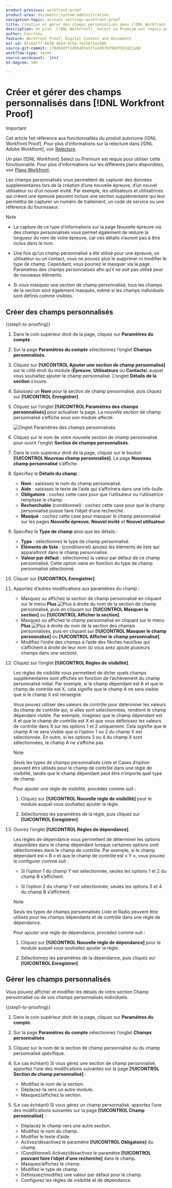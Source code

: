 ```yaml
---
product-previous: workfront-proof
product-area: documents;system-administration
navigation-topic: account-settings-workfront-proof
title: Création et gérer des champs personnalisés dans [!DNL Workfront Proof]
description: Un plan  [!DNL Workfront]  Select ou Premium est requis pour utiliser cette fonctionnalité. Pour plus d’informations sur les différentes formules disponibles, voir Formules Workfront.
author: Courtney
feature: Workfront Proof, Digital Content and Documents
exl-id: 87c8aff7-b638-4d14-9c5a-7e316f1ec608
source-git-commit: c79d030ff2d05487e5f7e3457bf98df591822a80
workflow-type: tm+mt
source-wordcount: '1044'
ht-degree: 50%

---
```


# Créer et gérer des champs personnalisés dans [!DNL Workfront Proof]

<!-- Audited: 4/2025 -->

>[!IMPORTANT]
>
>Cet article fait référence aux fonctionnalités du produit autonome [!DNL Workfront Proof]. Pour plus d’informations sur la relecture dans [!DNL Adobe Workfront], voir [Relecture](../../../review-and-approve-work/proofing/proofing.md).

Un plan [!DNL Workfront] Select ou Premium est requis pour utiliser cette fonctionnalité. Pour plus d’informations sur les différents plans disponibles, voir [Plans Workfront](https://www.workfront.com/plans?lang=fr).

Les champs personnalisés vous permettent de capturer des données supplémentaires lors de la création d’une nouvelle épreuve, d’un nouvel utilisateur ou d’un nouvel invité. Par exemple, les utilisateurs et utilisatrices qui créent une épreuve peuvent inclure une section supplémentaire qui leur permettra de capturer un numéro de traitement, un code de service ou une référence du fournisseur.

>[!NOTE]
>
>* La capture de ce type d’informations sur la page Nouvelle épreuve via des champs personnalisés vous permet également de réduire la longueur du nom de votre épreuve, car ces détails n’auront pas à être inclus dans le nom.
>
>* Une fois qu’un champ personnalisé a été utilisé pour une épreuve, un utilisateur ou un contact, vous ne pouvez plus le supprimer ni modifier le type de champ. Cependant, vous pourrez le masquer via la page Paramètres des champs personnalisés afin qu’il ne soit pas utilisé pour de nouveaux éléments.
>
>* Si vous masquez une section de champ personnalisé, tous les champs de la section sont également masqués, même si les champs individuels sont définis comme visibles.

## Créer des champs personnalisés

{{step1-to-proofing}}

1. Dans le coin supérieur droit de la page, cliquez sur **Paramètres du compte**.

1. Sur la page **Paramètres du compte** sélectionnez l’onglet **Champs personnalisés**.

1. Cliquez sur **[!UICONTROL Ajouter une section de champ personnalisé]** sur le côté droit du module (**Épreuve**, **Utilisateurs** ou **Contacts**) auquel vous souhaitez ajouter le champ personnalisé. L’onglet **Détails de la section** s’ouvre.

1. Saisissez un **Nom** pour la section de champ personnalisé, puis cliquez sur **[!UICONTROL Enregistrer]**.

1. Cliquez sur l’onglet **[!UICONTROL Paramètres des champs personnalisés]** pour actualiser la page. La nouvelle section de champ personnalisé s’affiche sous son module affecté.

   ![Onglet Paramètres des champs personnalisés](assets/custom-field-settings-tab.png)

1. Cliquez sur le nom de votre nouvelle section de champ personnalisé pour ouvrir l’onglet **Section de champs personnalisés**.

1. Dans le coin supérieur droit de la page, cliquez sur le bouton **[!UICONTROL Nouveau champ personnalisé]**. La page **Nouveau champ personnalisé** s’affiche.

1. Spécifiez le **Détails du champ** :

   * **Nom** : saisissez le nom du champ personnalisé.
   * **Aide** : saisissez le texte de l’aide qui s’affichera dans une info-bulle.
   * **Obligatoire** : cochez cette case pour que l’utilisateur ou l’utilisatrice remplisse le champ.
   * **Recherchable** (conditionnel) : cochez cette case pour que le champ personnalisé puisse faire l’objet d’une recherche.
   * **Masqué** : cochez cette case pour masquer le champ personnalisé sur les pages **Nouvelle épreuve**, **Nouvel invité** et **Nouvel utilisateur**.

1. Spécifiez le **Type de champ** ainsi que les détails :

   * **Type** : sélectionnez le type de champ personnalisé.
   * **Éléments de liste** : (conditionnel) ajoutez les éléments de liste qui apparaîtront dans le champ personnalisé.
   * **Valeur par défaut** : sélectionnez la valeur par défaut de ce champ personnalisé. Cette option varie en fonction du type de champ personnalisé sélectionné.

1. Cliquer sur **[!UICONTROL Enregistrer]**.

1. Apportez d’autres modifications aux paramètres du champ :

   * Masquez ou affichez la section de champ personnalisé en cliquant sur le menu **Plus** ![Plus](assets/more-button-small.png) à droite du nom de la section de champ personnalisé, puis en cliquant sur **[!UICONTROL Masquer la section]** ou **[!UICONTROL Afficher la section]**.
   * Masquez ou affichez le champ personnalisé en cliquant sur le menu **Plus** ![Plus](assets/more-button-small.png) à droite du nom de la section des champs personnalisés, puis en cliquant sur **[!UICONTROL Masquer le champ personnalisé]** ou **[!UICONTROL Afficher le champ personnalisé]**.
   * Modifiez l’ordre des champs à l’aide des flèches haut/bas qui s’affichent à droite de leur nom (si vous avez ajouté plusieurs champs dans une section).

1. Cliquez sur l’onglet **[!UICONTROL Règles de visibilité]**.

   Les règles de visibilité vous permettent de dicter quels champs supplémentaires sont affichés en fonction de l’achèvement du champ personnalisé initial. Par exemple, si le champ dépendant est A et que le champ de contrôle est X, cela signifie que le champ A ne sera visible que si le champ X est renseigné.

   Vous pouvez utiliser des valeurs de contrôle pour déterminer les valeurs du champ de contrôle qui, si elles sont sélectionnées, rendront le champ dépendant visible. Par exemple, imaginez que le champ dépendant est A et que le champ de contrôle est X et que vous définissez les valeurs de contrôle dans X sur les options 1 et 2 uniquement. Cela signifie que le champ A ne sera visible que si l’option 1 ou 2 du champ X est sélectionnée. En outre, si les options 3 ou 4 du champ X sont sélectionnées, le champ A ne s’affiche pas.

   >[!NOTE]
   >
   >Seuls les types de champs personnalisés Liste et Cases d’option peuvent être utilisés pour le champ de contrôle dans une règle de visibilité, tandis que le champ dépendant peut être n’importe quel type de champ.

   Pour ajouter une règle de visibilité, procédez comme suit :

   1. Cliquez sur **[!UICONTROL Nouvelle règle de visibilité]** pour le module auquel vous souhaitez ajouter la règle.

   1. Sélectionnez les paramètres de la règle, puis cliquez sur **[!UICONTROL Enregistrer]**.

1. Ouvrez l’onglet **[!UICONTROL Règles de dépendance]**.

   Les règles de dépendance vous permettent de déterminer les options disponibles dans le champ dépendant lorsque certaines options sont sélectionnées dans le champ de contrôle. Par exemple, si le champ dépendant est « B » et que le champ de contrôle est « Y », vous pouvez le configurer comme suit :

   * Si l’option 1 du champ Y est sélectionnée, seules les options 1 et 2 du champ B s’affichent.

   * Si l’option 2 du champ Y est sélectionnée, seules les options 3 et 4 du champ B s’affichent.

   >[!NOTE]
   >
   >Seuls les types de champs personnalisés Liste et Radio peuvent être utilisés pour les champs dépendants et de contrôle dans une règle de dépendance.

   Pour ajouter une règle de dépendance, procédez comme suit :

   1. Cliquez sur **[!UICONTROL Nouvelle règle de dépendance]** pour le module auquel vous souhaitez ajouter la règle.

   1. Sélectionnez les paramètres de la dépendance, puis cliquez sur **[!UICONTROL Enregistrer]**.

## Gérer les champs personnalisés

Vous pouvez afficher et modifier les détails de votre section Champ personnalisé ou de vos champs personnalisés individuels.

{{step1-to-proofing}}

1. Dans le coin supérieur droit de la page, cliquez sur **Paramètres du compte**.

1. Sur la page **Paramètres du compte** sélectionnez l’onglet **Champs personnalisés**.

1. Cliquez sur le nom de la section de champ personnalisé ou du champ personnalisé spécifique.

1. (Le cas échéant) Si vous gérez une section de champ personnalisé, apportez l’une des modifications suivantes sur la page **[!UICONTROL Section de champ personnalisé]** :

   * Modifiez le nom de la section.
   * Déplacez-la vers un autre module.
   * Masquez/affichez la section.

1. (Le cas échéant) Si vous gérez un champ personnalisé, apportez l’une des modifications suivantes sur la page **[!UICONTROL Champ personnalisé]** :

   * Déplacez le champ vers une autre section.
   * Modifiez le nom du champ.
   * Modifier le texte d’aide.
   * Activez/désactivez le paramètre **[!UICONTROL Obligatoire]** du champ.
   * (Conditionnel) Activez/désactivez le paramètre **[!UICONTROL pouvant faire l’objet d’une recherche]** dans le champ.
   * Masquez/affichez le champ.
   * Modifiez le type de champ.
   * Définissez/modifiez une valeur par défaut pour le champ.
   * Configurez les règles de visibilité et de dépendance.
